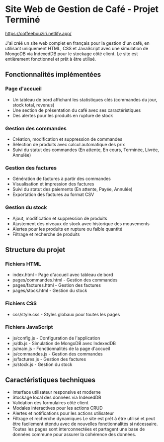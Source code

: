 # Site Web de Gestion de Café - Projet Terminé

https://coffeebouziri.netlify.app/

J'ai créé un site web complet en français pour la gestion d'un café, en utilisant uniquement HTML, CSS et JavaScript avec une simulation de MongoDB via IndexedDB pour le stockage côté client. Le site est entièrement fonctionnel et prêt à être utilisé.

## Fonctionnalités implémentées

### Page d'accueil

- Un tableau de bord affichant les statistiques clés (commandes du jour, stock total, revenus)
- Une section de présentation du café avec ses caractéristiques
- Des alertes pour les produits en rupture de stock

### Gestion des commandes

- Création, modification et suppression de commandes
- Sélection de produits avec calcul automatique des prix
- Suivi du statut des commandes (En attente, En cours, Terminée, Livrée, Annulée)

### Gestion des factures

- Génération de factures à partir des commandes
- Visualisation et impression des factures
- Suivi du statut des paiements (En attente, Payée, Annulée)
- Exportation des factures au format CSV

### Gestion du stock

- Ajout, modification et suppression de produits
- Ajustement des niveaux de stock avec historique des mouvements
- Alertes pour les produits en rupture ou faible quantité
- Filtrage et recherche de produits

## Structure du projet

### Fichiers HTML

- index.html - Page d'accueil avec tableau de bord
- pages/commandes.html - Gestion des commandes
- pages/factures.html - Gestion des factures
- pages/stock.html - Gestion du stock

### Fichiers CSS

- css/style.css - Styles globaux pour toutes les pages

### Fichiers JavaScript

- js/config.js - Configuration de l'application
- js/db.js - Simulation de MongoDB avec IndexedDB
- js/main.js - Fonctionnalités de la page d'accueil
- js/commandes.js - Gestion des commandes
- js/factures.js - Gestion des factures
- js/stock.js - Gestion du stock

## Caractéristiques techniques

- Interface utilisateur responsive et moderne
- Stockage local des données via IndexedDB
- Validation des formulaires côté client
- Modales interactives pour les actions CRUD
- Alertes et notifications pour les actions utilisateur
- Filtrage et recherche dynamiques
  Le site est prêt à être utilisé et peut être facilement étendu avec de nouvelles fonctionnalités si nécessaire. Toutes les pages sont interconnectées et partagent une base de données commune pour assurer la cohérence des données.
